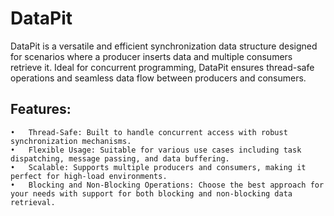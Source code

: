 # DataPit

DataPit is a versatile and efficient synchronization data structure designed for scenarios where a producer inserts data and multiple consumers retrieve it. Ideal for concurrent programming, DataPit ensures thread-safe operations and seamless data flow between producers and consumers.

## Features:

	•	Thread-Safe: Built to handle concurrent access with robust synchronization mechanisms.
	•	Flexible Usage: Suitable for various use cases including task dispatching, message passing, and data buffering.
	•	Scalable: Supports multiple producers and consumers, making it perfect for high-load environments.
	•	Blocking and Non-Blocking Operations: Choose the best approach for your needs with support for both blocking and non-blocking data retrieval.

